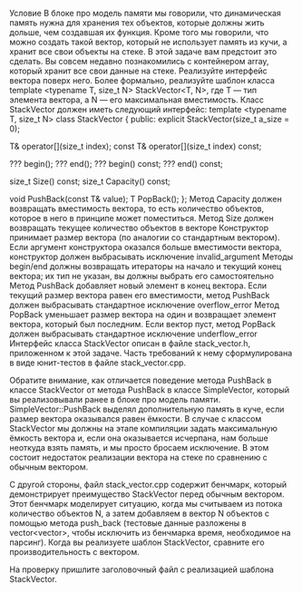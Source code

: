 Условие 
В блоке про модель памяти мы говорили, что динамическая память нужна для хранения тех объектов, которые должны жить дольше, чем создавшая их функция. Кроме того мы говорили, что можно создать такой вектор, который не использует память из кучи, а хранит все свои объекты на стеке. В этой задаче вам предстоит это сделать. Вы совсем недавно познакомились с контейнером array, который хранит все свои данные на стеке. Реализуйте интерфейс вектора поверх него. Более формально, реализуйте шаблон класса template <typename T, size_t N> StackVector<T, N>, где T — тип элемента вектора, а N — его максимальная вместимость. Класс StackVector должен иметь следующий интерфейс: 
template <typename T, size_t N>
class StackVector {
public:
  explicit StackVector(size_t a_size = 0);

  T& operator[](size_t index);
  const T& operator[](size_t index) const;

  ??? begin();
  ??? end();
  ??? begin() const;
  ??? end() const;

  size_t Size() const;
  size_t Capacity() const;

  void PushBack(const T& value);
  T PopBack();
};
Метод Capacity должен возвращать вместимость вектора, то есть количество объектов, которое в него в принципе может поместиться.
Метод Size должен возвращать текущее количество объектов в векторе
Конструктор принимает размер вектора (по аналогии со стандартным вектором). Если аргумент конструктора оказался больше вместимости вектора, конструктор должен выбрасывать исключение invalid_argument
Методы begin/end должны возвращать итераторы на начало и текущий конец вектора; их тип не указан, вы должны выбрать его самостоятельно
Метод PushBack добавляет новый элемент в конец вектора. Если текущий размер вектора равен его вместимости, метод PushBack должен выбрасывать стандартное исключение overflow_error
Метод PopBack уменьшает размер вектора на один и возвращает элемент вектора, который был последним. Если вектор пуст, метод PopBack должен выбрасывать стандартное исключение underflow_error
Интерфейс класса StackVector описан в файле stack_vector.h, приложенном к этой задаче. Часть требований к нему сформулирована в виде юнит-тестов в файле stack_vector.cpp.

Обратите внимание, как отличается поведение метода PushBack в классе StackVector от метода PushBack в классе SimpleVector, который вы реализовывали ранее в блоке про модель памяти. SimpleVector::PushBack выделял дополнительную память в куче, если размер вектора оказывался равен ёмкости. В случае с классом StackVector мы должны на этапе компиляции задать максимальную ёмкость вектора и, если она оказывается исчерпана, нам больше неоткуда взять память, и мы просто бросаем исключение. В этом состоит недостаток реализации вектора на стеке по сравнению с обычным вектором.

С другой стороны, файл stack_vector.cpp содержит бенчмарк, который демонстрирует преимущество StackVector перед обычным вектором. Этот бенчмарк моделирует ситуацию, когда мы считываем из потока количество объектов N, а затем добавляем в вектор N объектов с помощью метода push_back (тестовые данные разложены в vector<vector<int>>, чтобы исключить из бенчмарка время, необходимое на парсинг). Когда вы реализуете шаблон StackVector, сравните его производительность с вектором.

На проверку пришлите заголовочный файл с реализацией шаблона StackVector.
